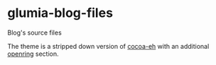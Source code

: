 # glumia-blog-files
Blog's source files

The theme is a stripped down version of
[cocoa-eh](https://github.com/mtn/cocoa-eh-hugo-theme) with an additional
[openring](https://git.sr.ht/~sircmpwn/openring) section.
